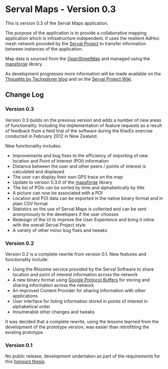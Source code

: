 # Serval Maps - Version 0.3 #

This is version 0.3 of the Serval Maps application. 

The purpose of the application is to provide a collaborative mapping application which is infrastructure independent. It uses the resilient AdHoc mesh network provided by the [Serval Project](http://www.servalproject.org/) to transfer information between instances of the application. 

Map data is sourced from the [OpenStreetMap](http://www.openstreetmap.org/) and managed using the [mapsforge](http://code.google.com/p/mapsforge/) library. 

As development progresses more information will be made available on the [Thoughts by Techxplorer blog](http://techxplorer.com) and on the [Serval Project Wiki](http://developer.servalproject.org/dokuwiki/doku.php?id=content:servalmaps:main_page).

## Change Log ##

### Version 0.3 ###

Version 0.3 builds on the previous version and adds a number of new areas of functionality. Including the implementation of feature requests as a result of feedback from a field trial of the software during the KiwiEx exercise conducted in February 2012 in New Zealand. 

New functionality includes:

* Improvements and bug fixes to the efficiency of importing of new location and Point of Interest (POI) information
* Distance between the user and other peers / points of interest is calculated and displayed
* The user can display their own GPS trace on the map
* Update to version 0.3.0 of the [mapsforge](http://code.google.com/p/mapsforge/) library
* The list of POIs can be sorted by time and alphabetically by title
* A picture can now be associated with a POI
* Location and POI data can be exported in the native binary format and in plain CSV format
* Statistics on the use of Serval Maps is collected and can be sent anonymously to the developers if the user chooses
* Redesign of the UI to improve the User Experience and bring it inline with the overall Serval Project style
* A variety of other minor bug fixes and tweaks

### Version 0.2 ###

Version 0.2 is a complete rewrite from version 0.1. New features and functionality include:

* Using the Rhizome service provided by the Serval Software to share location and point of interest information across the network
* A new binary format using [Google Protocol Buffers](http://code.google.com/apis/protocolbuffers/) for storing and sharing information across the network
* An improved Content Provider for sharing information with other applications
* User interface for listing information stored in points of interest in alphabetical order
* Innumerable other changes and tweaks

It was decided that a complete rewrite, using the lessons learned from the development of the prototype version, was easier than retrofitting the existing prototype. 

### Version 0.1 ###

No public release, development undertaken as part of the requirements for this [honours thesis](http://bytechxplorer.com/studies/honours-thesis/).
